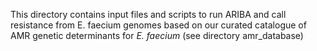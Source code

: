 This directory contains input files and scripts to run ARIBA and call resistance from E. faecium genomes based on our curated catalogue of AMR genetic determinants for *E. faecium* (see directory amr_database)
